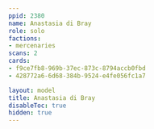 ```yaml
---
ppid: 2380
name: Anastasia di Bray
role: solo
factions:
- mercenaries
scans: 2
cards:
- f9ce7fb8-969b-37ec-873c-8794accb0fbd
- 428772a6-6d68-384b-9524-e4fe056fc1a7

layout: model
title: Anastasia di Bray
disableToc: true
hidden: true
---
```

